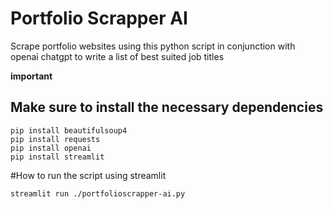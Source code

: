 # Portfolio Scrapper AI 
Scrape portfolio websites using this python script in conjunction with openai chatgpt to write a list of best suited job titles

**important**
## Make sure to install the necessary dependencies

```
pip install beautifulsoup4
pip install requests
pip install openai
pip install streamlit
```

#How to run the script using streamlit 

```
streamlit run ./portfolioscrapper-ai.py
```
